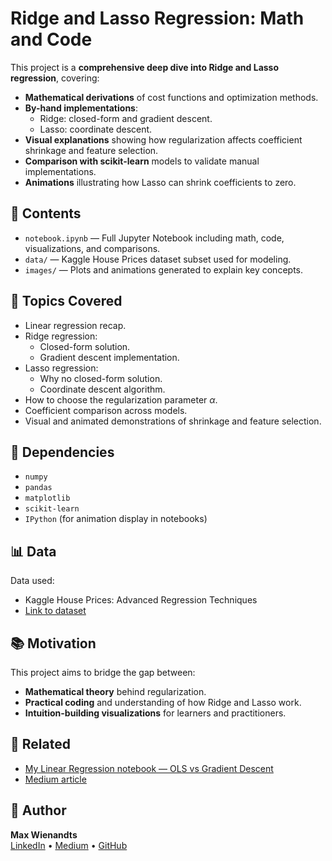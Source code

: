 # Ridge and Lasso Regression: Math and Code

This project is a **comprehensive deep dive into Ridge and Lasso regression**, covering:

- **Mathematical derivations** of cost functions and optimization methods.
- **By-hand implementations**:
    - Ridge: closed-form and gradient descent.
    - Lasso: coordinate descent.
- **Visual explanations** showing how regularization affects coefficient shrinkage and feature selection.
- **Comparison with scikit-learn** models to validate manual implementations.
- **Animations** illustrating how Lasso can shrink coefficients to zero.

## 📂 Contents

- `notebook.ipynb` — Full Jupyter Notebook including math, code, visualizations, and comparisons.
- `data/` — Kaggle House Prices dataset subset used for modeling.
- `images/` — Plots and animations generated to explain key concepts.

## 📝 Topics Covered

- Linear regression recap.
- Ridge regression:
    - Closed-form solution.
    - Gradient descent implementation.
- Lasso regression:
    - Why no closed-form solution.
    - Coordinate descent algorithm.
- How to choose the regularization parameter $\alpha$.
- Coefficient comparison across models.
- Visual and animated demonstrations of shrinkage and feature selection.

## 🔧 Dependencies

- `numpy`
- `pandas`
- `matplotlib`
- `scikit-learn`
- `IPython` (for animation display in notebooks)

## 📊 Data

Data used:
- Kaggle House Prices: Advanced Regression Techniques
- [Link to dataset](https://www.kaggle.com/competitions/house-prices-advanced-regression-techniques/data)

## 📚 Motivation

This project aims to bridge the gap between:
- **Mathematical theory** behind regularization.
- **Practical coding** and understanding of how Ridge and Lasso work.
- **Intuition-building visualizations** for learners and practitioners.

## 🔗 Related

- [My Linear Regression notebook — OLS vs Gradient Descent](https://github.com/MaxWienandts/Linear_Regression_OLS_vs_Gradient_Descent)
- [Medium article](https://medium.com/@maxwienandts/understanding-linear-regression-statistical-vs-machine-learning-approaches-08a5a5b04bbe)

## 👤 Author

**Max Wienandts**  
[LinkedIn](https://www.linkedin.com/in/max-wienandts/) • [Medium](https://medium.com/@maxwienandts) • [GitHub](https://github.com/MaxWienandts)
